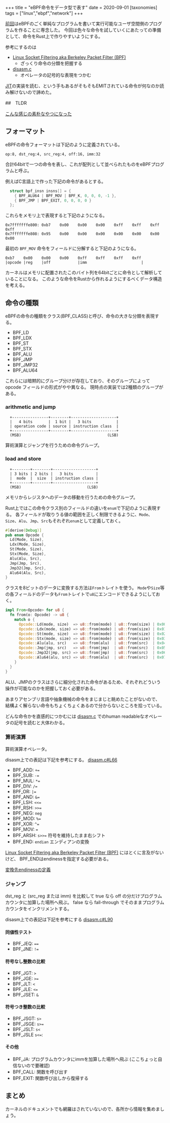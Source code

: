 +++
title = "eBPF命令をデータ型で表す"
date = 2020-09-01
[taxonomies]
tags = ["linux","ebpf","network"]
+++

[前回]はeBPFのごく単純なプログラムを書いて実行可能なユーザ空間側のプログラムを作ることに専念した。
今回は色々な命令を試していくにあたっての準備として、命令をRust上で作りやすいようにする。

参考にするのは
* [Linux Socket Filtering aka Berkeley Packet Filter (BPF)]
    + ざっくり命令の分類を把握する
* [disasm.c]
    + オペレータの記号的な表現をつかむ

[JIT]の実装を読む、という手もあるがそもそもEMITされている命令が何なのか読み解けないので諦めた。

##　TLDR

[こんな感じの素朴なやつになった](https://github.com/utky/rbc/blob/ffe9ad1/src/asm/mod.rs)

## フォーマット

eBPFの命令フォーマットは下記のように定義されている。

```
op:8, dst_reg:4, src_reg:4, off:16, imm:32
```

合計64bitで一つの命令を表し、これが配列として並べられたものをeBPFプログラムと呼ぶ。

例えばC言語上で作った下記の命令があるとする。

```c
  struct bpf_insn insns[] = {
    { BPF_ALU64 | BPF_MOV | BPF_K, 0, 0, 0, -1 },
    { BPF_JMP | BPF_EXIT, 0, 0, 0, 0 }
  };
```
これらをメモリ上で表現すると下記のようになる。
```
0x7fffffffe800: 0xb7    0x00    0x00    0x00    0xff    0xff    0xff    0xff
0x7fffffffe808: 0x95    0x00    0x00    0x00    0x00    0x00    0x00    0x00
```

最初の `BPF_MOV` 命令をフィールドに分解すると下記のようになる。
```
0xb7    0x00    0x00    0x00    0xff    0xff    0xff    0xff
|opcode |reg    |off            |imm                        |
```

カーネルはメモリに配置されたこのバイト列を64bitごとに命令として解析していることになる。
このような命令をRustから作れるようにするべくデータ構造を考える。

## 命令の種類

eBPFの命令の種類をクラス(BPF_CLASS)と呼び、命令の大きな分類を表現する。

* BPF_LD
* BPF_LDX
* BPF_ST
* BPF_STX
* BPF_ALU
* BPF_JMP
* BPF_JMP32
* BPF_ALU64

これらには暗黙的にグループ分けが存在しており、そのグループによって opcode フィールドの形式がやや異なる。
現時点の実装では2種類のグループがある。

### arithmetic and jump
```
  +----------------+--------+--------------------+
  |   4 bits       |  1 bit |   3 bits           |
  | operation code | source | instruction class  |
  +----------------+--------+--------------------+
  (MSB)                                      (LSB)
```
算術演算とジャンプを行うための命令グループ。

### load and store
```
  +--------+--------+-------------------+
  | 3 bits | 2 bits |   3 bits          |
  |  mode  |  size  | instruction class |
  +--------+--------+-------------------+
  (MSB)                             (LSB)
```
メモリからレジスタへのデータの移動を行うための命令グループ。

Rust上ではこの命令クラス別のフィールドの違いを`enum`で下記のように表現する。
各フィールドが取りうる値の範囲を正しく制限できるように、`Mode`、`Size`、`Alu`、`Jmp`、`Src`もそれぞれ`enum`として定義しておく。
```rust
#[derive(Debug)]
pub enum Opcode {
  Ld(Mode, Size),
  Ldx(Mode, Size),
  St(Mode, Size),
  Stx(Mode, Size),
  Alu(Alu, Src),
  Jmp(Jmp, Src),
  Jmp32(Jmp, Src),
  Alu64(Alu, Src),
}
```
クラスを8ビットのデータに変換する方法は`From`トレイトを使う。
`Mode`や`Size`等の各フィールドのデータも`From`トレイトで`u8`にエンコードできるようにしておく。
```rust
impl From<Opcode> for u8 {
  fn from(o: Opcode) -> u8 {
    match o {
      Opcode::Ld(mode, size)  => u8::from(mode) | u8::from(size) | 0x00,
      Opcode::Ldx(mode, size) => u8::from(mode) | u8::from(size) | 0x01,
      Opcode::St(mode, size)  => u8::from(mode) | u8::from(size) | 0x02,
      Opcode::Stx(mode, size) => u8::from(mode) | u8::from(size) | 0x03,
      Opcode::Alu(alu, src)   => u8::from(alu)  | u8::from(src)  | 0x04,
      Opcode::Jmp(jmp, src)   => u8::from(jmp)  | u8::from(src)  | 0x05,
      Opcode::Jmp32(jmp, src) => u8::from(jmp)  | u8::from(src)  | 0x06,
      Opcode::Alu64(alu, src) => u8::from(alu)  | u8::from(src)  | 0x07,
    }
  }
}
```

ALU、JMPのクラスはさらに細分化された命令があるため、それぞれどういう操作が可能なのかを把握しておく必要がある。

あまりアセンブリ言語や抽象機械の命令をまじまじと眺めたことがないので、
結構よく解らない命令もちょくちょくあるので分からないところを拾っている。

どんな命令かを直感的につかむには [disasm.c] でのhuman readableなオペレータの記号を読むと大体わかる。

### 算術演算

算術演算オペレータ。

disasm上での表記は下記を参考にする。
[disasm.c#L66](https://elixir.bootlin.com/linux/v5.7.7/source/kernel/bpf/disasm.c#L66)

* BPF_ADD: `+=`
* BPF_SUB: `-=`
* BPF_MUL: `*=`
* BPF_DIV: `/=`
* BPF_OR: `|=`
* BPF_AND: `&=`
* BPF_LSH: `<<=`
* BPF_RSH: `>>=`
* BPF_NEG: `neg`
* BPF_MOD: `%=`
* BPF_XOR: `^=`
* BPF_MOV: `=`
* BPF_ARSH: `s>>=` 符号を維持したまま右シフト
* BPF_END: `endian` エンディアンの変換

[Linux Socket Filtering aka Berkeley Packet Filter (BPF)] にはとくに言及がないけど、
BPF_ENDはendinessを指定する必要がある。

[変換先endinessの定義](https://elixir.bootlin.com/linux/v5.7.7/source/include/uapi/linux/bpf.h#L32)

### ジャンプ

dst_reg と (src_reg または imm) を比較して true なら off の分だけプログラムカウンタに加算した場所へ飛ぶ。
false なら fall-through でそのままプログラムカウンタをインクリメントする。

disasm上での表記は下記を参考にする
[disasm.c#L90](https://elixir.bootlin.com/linux/v5.7.7/source/kernel/bpf/disasm.c#L90)

#### 同値性テスト

* BPF_JEQ: `==`
* BPF_JNE: `!=`

#### 符号なし整数の比較

* BPF_JGT: `>`
* BPF_JGE: `>=`
* BPF_JLT: `<`
* BPF_JLE: `<=`
* BPF_JSET: `&`

#### 符号つき整数の比較

* BPF_JSGT: `s>`
* BPF_JSGE: `s>=`
* BPF_JSLT: `s<`
* BPF_JSLE `s<=`:

#### その他

* BPF_JA: プログラムカウンタにimmを加算した場所へ飛ぶ (ここちょっと自信ないので要確認)
* BPF_CALL: 関数を呼び出す
* BPF_EXIT: 関数呼び出しから復帰する

## まとめ

カーネルのドキュメントでも網羅はされていないので、各所から情報を集めましょう。

[前回]: /posts/note/run-ebpf-socket-filter/
[Linux Socket Filtering aka Berkeley Packet Filter (BPF)]: https://www.kernel.org/doc/Documentation/networking/filter.txt
[JIT]: https://elixir.bootlin.com/linux/v5.7.7/source/arch/x86/net/bpf_jit_comp.c
[disasm.c]: https://elixir.bootlin.com/linux/v5.7.7/source/kernel/bpf/disasm.c
